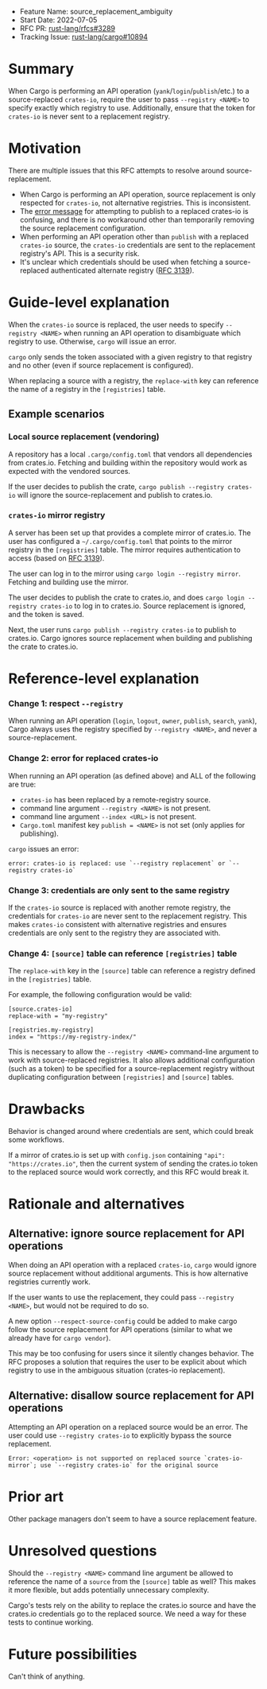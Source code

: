 - Feature Name: source_replacement_ambiguity
- Start Date: 2022-07-05
- RFC PR: [rust-lang/rfcs#3289](https://github.com/rust-lang/rfcs/pull/3289)
- Tracking Issue: [rust-lang/cargo#10894](https://github.com/rust-lang/cargo/issues/10894)

# Summary
[summary]: #summary

When Cargo is performing an API operation (`yank`/`login`/`publish`/etc.) to a source-replaced `crates-io`, require the user to pass `--registry <NAME>` to specify exactly which registry to use. Additionally, ensure that the token for `crates-io` is never sent to a replacement registry.

# Motivation
[motivation]: #motivation

There are multiple issues that this RFC attempts to resolve around source-replacement.

* When Cargo is performing an API operation, source replacement is only respected for `crates-io`, not alternative registries. This is inconsistent.
* The [error message](https://github.com/rust-lang/cargo/issues/6722) for attempting to publish to a replaced crates-io is confusing, and there is no workaround other than temporarily removing the source replacement configuration.
* When performing an API operation other than `publish` with a replaced `crates-io` source, the `crates-io` credentials are sent to the replacement registry's API. This is a security risk.
* It's unclear which credentials should be used when fetching a source-replaced authenticated alternate registry ([RFC 3139][3139]).

# Guide-level explanation
[guide-level-explanation]: #guide-level-explanation

When the `crates-io` source is replaced, the user needs to specify `--registry <NAME>` when running an API operation to disambiguate which registry to use. Otherwise, `cargo` will issue an error.

`cargo` only sends the token associated with a given registry to that registry and no other (even if source replacement is configured).

When replacing a source with a registry, the `replace-with` key can reference the name of a registry in the `[registries]` table.

## Example scenarios

### Local source replacement (vendoring)
A repository has a local `.cargo/config.toml` that vendors all dependencies from crates.io. Fetching and building within the repository would work as expected with the vendored sources.

If the user decides to publish the crate, `cargo publish --registry crates-io` will ignore the source-replacement and publish to crates.io.

### `crates-io` mirror registry
A server has been set up that provides a complete mirror of crates.io. The user has configured a `~/.cargo/config.toml` that points to the mirror registry in the `[registries]` table. The mirror requires authentication to access (based on [RFC 3139][3139]).

The user can log in to the mirror using `cargo login --registry mirror`. Fetching and building use the mirror.

The user decides to publish the crate to crates.io, and does `cargo login --registry crates-io` to log in to crates.io. Source replacement is ignored, and the token is saved.

Next, the user runs `cargo publish --registry crates-io` to publish to crates.io. Cargo ignores source replacement when building and publishing the crate to crates.io.

# Reference-level explanation
[reference-level-explanation]: #reference-level-explanation

### Change 1: respect `--registry`
When running an API operation (`login`, `logout`, `owner`, `publish`, `search`, `yank`), Cargo always uses the registry specified by `--registry <NAME>`, and never a source-replacement.

### Change 2: error for replaced crates-io
When running an API operation (as defined above) and ALL of the following are true:
* `crates-io` has been replaced by a remote-registry source.
* command line argument `--registry <NAME>` is not present.
* command line argument `--index <URL>` is not present.
* `Cargo.toml` manifest key `publish = <NAME>` is not set (only applies for publishing).

`cargo` issues an error:
```
error: crates-io is replaced: use `--registry replacement` or `--registry crates-io`
```

### Change 3: credentials are only sent to the same registry
If the `crates-io` source is replaced with another remote registry, the credentials for
`crates-io` are never sent to the replacement registry. This makes `crates-io` consistent
with alternative registries and ensures credentials are only sent to the registry they are
associated with.

### Change 4: `[source]` table can reference `[registries]` table
The `replace-with` key in the `[source]` table can reference a registry defined in the `[registries]` table.

For example, the following configuration would be valid:

```
[source.crates-io]
replace-with = "my-registry"

[registries.my-registry]
index = "https://my-registry-index/"
```

This is necessary to allow the `--registry <NAME>` command-line argument to work with source-replaced registries. It also allows additional configuration (such as a token) to be specified for a source-replacement registry without duplicating configuration between `[registries]` and `[source]` tables.

# Drawbacks
[drawbacks]: #drawbacks

Behavior is changed around where credentials are sent, which could break some workflows.

If a mirror of crates.io is set up with `config.json` containing `"api": "https://crates.io"`, then the current system of sending the crates.io token to the replaced source would work correctly, and this RFC would break it.

# Rationale and alternatives
[rationale-and-alternatives]: #rationale-and-alternatives

## Alternative: ignore source replacement for API operations
When doing an API operation with a replaced `crates-io`, `cargo` would ignore source replacement without additional arguments. This is how alternative registries currently work.

If the user wants to use the replacement, they could pass `--registry <NAME>`, but would not be required to do so.

A new option `--respect-source-config` could be added to make cargo follow the source replacement for API operations (similar to what we already have for `cargo vendor`).

This may be too confusing for users since it silently changes behavior. The RFC proposes a solution that requires the user to be explicit about which registry to use in the ambiguous situation (crates-io replacement).

## Alternative: disallow source replacement for API operations

Attempting an API operation on a replaced source would be an error. The user could use `--registry crates-io` to explicitly bypass the source replacement.
```
Error: <operation> is not supported on replaced source `crates-io-mirror`; use `--registry crates-io` for the original source
```

# Prior art
[prior-art]: #prior-art

Other package managers don't seem to have a source replacement feature.

# Unresolved questions
[unresolved-questions]: #unresolved-questions

Should the `--registry <NAME>` command line argument be allowed to reference the name of a `source` from the `[source]` table as well? This makes it more flexible, but adds potentially unnecessary complexity.

Cargo's tests rely on the ability to replace the crates.io source and have the crates.io credentials go to the replaced source. We need a way for these tests to continue working. 

# Future possibilities
[future-possibilities]: #future-possibilities

Can't think of anything.

[3139]: https://rust-lang.github.io/rfcs/3139-cargo-alternative-registry-auth.html
